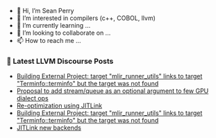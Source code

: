 - 👋 Hi, I’m Sean Perry
- 👀 I’m interested in compilers (c++, COBOL, llvm)
- 🌱 I’m currently learning ...
- 💞️ I’m looking to collaborate on ...
- 📫 How to reach me ...

<!---
s66perry/s66perry is a ✨ special ✨ repository because its `README.md` (this file) appears on your GitHub profile.
You can click the Preview link to take a look at your changes.
--->
### 📕 Latest LLVM Discourse Posts

<!-- DISCOURSE-LLVM:START -->
- [Building External Project: target &quot;mlir_runner_utils&quot; links to target &quot;Terminfo::terminfo&quot; but the target was not found](https://discourse.llvm.org/t/building-external-project-target-mlir-runner-utils-links-to-target-terminfo-terminfo-but-the-target-was-not-found/68397#post_8)
- [Proposal to add stream/queue as an optional argument to few GPU dialect ops](https://discourse.llvm.org/t/proposal-to-add-stream-queue-as-an-optional-argument-to-few-gpu-dialect-ops/67920#post_12)
- [Re-optimization using JITLink](https://discourse.llvm.org/t/re-optimization-using-jitlink/68260#post_6)
- [Building External Project: target &quot;mlir_runner_utils&quot; links to target &quot;Terminfo::terminfo&quot; but the target was not found](https://discourse.llvm.org/t/building-external-project-target-mlir-runner-utils-links-to-target-terminfo-terminfo-but-the-target-was-not-found/68397#post_7)
- [JITLink new backends](https://discourse.llvm.org/t/jitlink-new-backends/68223#post_5)
<!-- DISCOURSE-LLVM:END -->
